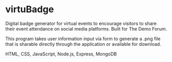 # virtuBadge
Digital badge generator for virtual events to encourage visitors to share their event attendance on social media platforms. Built for The Demo Forum.

This program takes user information input via form to generate a .png file that is sharable directly through the application or available for download.


HTML, CSS, JavaScript, Node.js, Express, MongoDB

